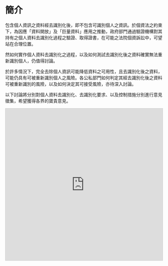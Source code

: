 # 簡介

包含個人資訊之資料經去識別化後，即不包含可識別個人之資訊。於個資法之約束下，為因應「資料開放」及「巨量資料」應用之推動，政府部門通過驗證機構對其持有之個人資料去識別化過程之驗證、取得證書，在可能之法院個資訴訟中，可望站在合理位置。

然如何實作個人資料去識別化之過程，以及如何測試去識別化後之資料確實無法重新識別個人，仍值得討論。

於許多情況下，完全去除個人資訊可能降低資料之可用性，且去識別化後之資料，可能仍具有可被重新識別個人之風險。各公私部門如何判定其經去識別化後之資料可被重新識別的風險，以及如何決定其可接受風險，亦待深入討論。

以下討論將分別對個人資料去識別化、去識別化要求、以及控制措施分別進行意見徵集，希望獲得各界的寶貴意見。

<iframe src="https://www.slideshare.net/slideshow/embed_code/key/LmOQYeuGfzanFd" width="595" height="485" frameborder="0" marginwidth="0" marginheight="0" scrolling="no" style="border:1px solid #CCC; border-width:1px; margin-bottom:5px; max-width: 100%;" allowfullscreen> </iframe>
